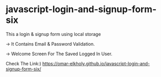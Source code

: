 # javascript-login-and-signup-form-six
This a login &amp; signup form using local storage

-> It Contains Email & Password Validation.

-> Welcome Screen For The Saved Logged In User.

Check The Link:) https://omar-elkholy.github.io/javascript-login-and-signup-form-six/


